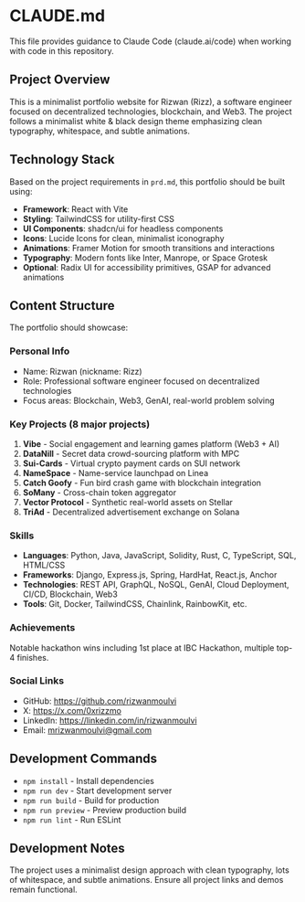 # CLAUDE.md

This file provides guidance to Claude Code (claude.ai/code) when working with code in this repository.

## Project Overview

This is a minimalist portfolio website for Rizwan (Rizz), a software engineer focused on decentralized technologies, blockchain, and Web3. The project follows a minimalist white & black design theme emphasizing clean typography, whitespace, and subtle animations.

## Technology Stack

Based on the project requirements in `prd.md`, this portfolio should be built using:

- **Framework**: React with Vite
- **Styling**: TailwindCSS for utility-first CSS
- **UI Components**: shadcn/ui for headless components
- **Icons**: Lucide Icons for clean, minimalist iconography  
- **Animations**: Framer Motion for smooth transitions and interactions
- **Typography**: Modern fonts like Inter, Manrope, or Space Grotesk
- **Optional**: Radix UI for accessibility primitives, GSAP for advanced animations

## Content Structure

The portfolio should showcase:

### Personal Info
- Name: Rizwan (nickname: Rizz)
- Role: Professional software engineer focused on decentralized technologies
- Focus areas: Blockchain, Web3, GenAI, real-world problem solving

### Key Projects (8 major projects)
1. **Vibe** - Social engagement and learning games platform (Web3 + AI)
2. **DataNill** - Secret data crowd-sourcing platform with MPC
3. **Sui-Cards** - Virtual crypto payment cards on SUI network
4. **NameSpace** - Name-service launchpad on Linea
5. **Catch Goofy** - Fun bird crash game with blockchain integration
6. **SoMany** - Cross-chain token aggregator
7. **Vector Protocol** - Synthetic real-world assets on Stellar
8. **TriAd** - Decentralized advertisement exchange on Solana

### Skills
- **Languages**: Python, Java, JavaScript, Solidity, Rust, C, TypeScript, SQL, HTML/CSS
- **Frameworks**: Django, Express.js, Spring, HardHat, React.js, Anchor
- **Technologies**: REST API, GraphQL, NoSQL, GenAI, Cloud Deployment, CI/CD, Blockchain, Web3
- **Tools**: Git, Docker, TailwindCSS, Chainlink, RainbowKit, etc.

### Achievements
Notable hackathon wins including 1st place at IBC Hackathon, multiple top-4 finishes.

### Social Links
- GitHub: https://github.com/rizwanmoulvi
- X: https://x.com/0xrizzmo  
- LinkedIn: https://linkedin.com/in/rizwanmoulvi
- Email: mrizwanmoulvi@gmail.com

## Development Commands

- `npm install` - Install dependencies
- `npm run dev` - Start development server
- `npm run build` - Build for production
- `npm run preview` - Preview production build
- `npm run lint` - Run ESLint

## Development Notes

The project uses a minimalist design approach with clean typography, lots of whitespace, and subtle animations. Ensure all project links and demos remain functional.